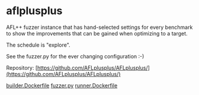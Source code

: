 # aflplusplus

AFL++ fuzzer instance that has hand-selected settings for every benchmark
to show the improvements that can be gained when optimizing to a target.

The schedule is "explore".

See the fuzzer.py for the ever changing configuration :-)

Repository: [https://github.com/AFLplusplus/AFLplusplus/](https://github.com/AFLplusplus/AFLplusplus/)

[builder.Dockerfile](builder.Dockerfile)
[fuzzer.py](fuzzer.py)
[runner.Dockerfile](runner.Dockerfile)
